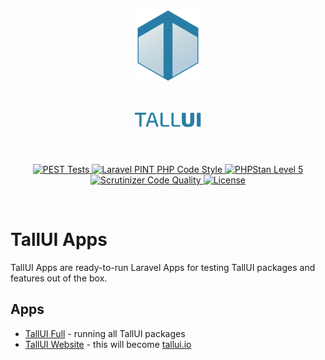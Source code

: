 <h1 align="center">
    <img src="../_others/tallui-art/tallui-logo.svg" width="100" alt="TallUI Logo">
    <br><br>
    <img src="../_others/tallui-art/tallui-textlogo.svg" width="110" alt="TallUI Textlogo">
</h1><br>

<p align="center">
    <a href="https://github.com/usetall/tallui/actions/workflows/run-tests.yml">
        <img alt="PEST Tests" src="https://img.shields.io/github/workflow/status/usetall/tallui/run-tests?label=PestPHP">
    </a>
    <a href="https://github.com/usetall/tallui/actions?query=workflow%3A"Fix+PHP+code+style+issues"+branch%3Amain">
        <img alt="Laravel PINT PHP Code Style" src="https://img.shields.io/github/workflow/status/usetall/tallui/Fix%20PHP%20code%20style%20issues?label=Laravel Pint">
    </a>
    <a href="https://github.com/usetall/tallui/actions?query=workflow%3A"PHPStan"+branch%3Amain">
        <img alt="PHPStan Level 5" src="https://img.shields.io/github/workflow/status/usetall/tallui/PHPStan?label=PHPStan">
    </a>
    <a href="https://scrutinizer-ci.com/g/usetall/tallui/?branch=main">
        <img alt="Scrutinizer Code Quality" src="https://scrutinizer-ci.com/g/usetall/tallui/badges/quality-score.png?b=main">
    </a>
    <a href="https://github.com/usetall/tallui/blob/main/LICENSE.md">
        <img alt="License" src="https://img.shields.io/github/license/usetall/tallui">
    </a>
</p><br>

# TallUI Apps

TallUI Apps are ready-to-run Laravel Apps for testing TallUI packages and features out of the box.

## Apps

- [TallUI Full](tallui-full/README.md) - running all TallUI packages
- [TallUI Website](tallui-website/README.md) - this will become [tallui.io](https://www.tallui.io)
